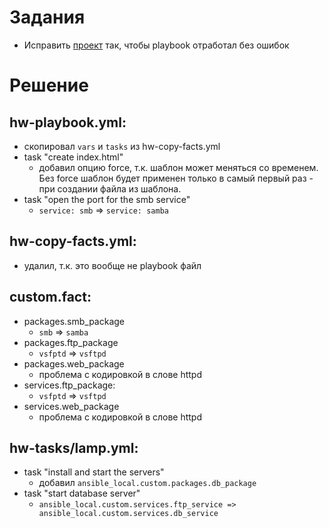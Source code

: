 # Задания
- Исправить [проект](https://bitbucket.org/astrukov/hw_fixme/src/master/) так, чтобы playbook отработал без ошибок

# Решение
 
## hw-playbook.yml:  
- скопировал `vars` и `tasks` из hw-copy-facts.yml
- task "create index.html"
  - добавил опцию force, т.к. шаблон может меняться со временем. Без force шаблон будет применен только в самый первый раз - при создании файла из шаблона.
- task "open the port for the smb service"
  - `service: smb` => `service: samba`
    
## hw-copy-facts.yml:
- удалил, т.к. это вообще не playbook файл

## custom.fact:
- packages.smb_package
  - `smb` => `samba`
- packages.ftp_package 
  - `vsfptd` => `vsftpd`
- packages.web_package 
  - проблема с кодировкой в слове httpd
- services.ftp_package: 
  - `vsfptd` => `vsftpd`
- services.web_package
  - проблема с кодировкой в слове httpd

## hw-tasks/lamp.yml:
 - task "install and start the servers" 
   - добавил `ansible_local.custom.packages.db_package`
 - task "start database server" 
   - `ansible_local.custom.services.ftp_service => ansible_local.custom.services.db_service`

    